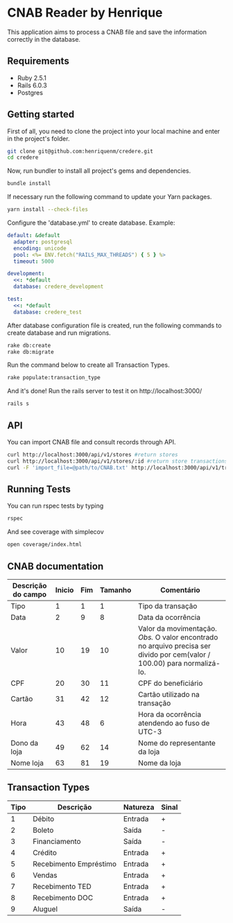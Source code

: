 # CNAB Reader by Henrique

This application aims to process a CNAB file and save the information correctly in the database.

## Requirements
  - Ruby 2.5.1
  - Rails 6.0.3
  - Postgres

## Getting started

First of all, you need to clone the project into your local machine and enter in the project's folder.

```bash
git clone git@github.com:henriquenm/credere.git
cd credere
```

Now, run bundler to install all project's gems and dependencies.

```bash
bundle install
```

If necessary run the following command to update your Yarn packages.

```bash
yarn install --check-files
```

Configure the 'database.yml' to create database. Example:

```yml
default: &default
  adapter: postgresql
  encoding: unicode
  pool: <%= ENV.fetch("RAILS_MAX_THREADS") { 5 } %>
  timeout: 5000

development:
  <<: *default
  database: credere_development

test:
  <<: *default
  database: credere_test
```

After database configuration file is created, run the following commands to create database and run migrations.

```bash
rake db:create
rake db:migrate
```

Run the command below to create all Transaction Types.

```bash
rake populate:transaction_type
```

And it's done! Run the rails server to test it on http://localhost:3000/

```bash
rails s
```

## API

You can import CNAB file and consult records through API.

```bash
curl http://localhost:3000/api/v1/stores #return stores
curl http://localhost:3000/api/v1/stores/:id #return store transactions
curl -F 'import_file=@path/to/CNAB.txt' http://localhost:3000/api/v1/transactions/import #import CNAB file and return stores
```

## Running Tests

You can run rspec tests by typing

```bash
rspec
```

And see coverage with simplecov

```bash
open coverage/index.html
```

## CNAB documentation

| Descrição do campo  | Inicio | Fim | Tamanho | Comentário
| ------------- | ------------- | -----| ---- | ------
| Tipo  | 1  | 1 | 1 | Tipo da transação
| Data  | 2  | 9 | 8 | Data da ocorrência
| Valor | 10 | 19 | 10 | Valor da movimentação. *Obs.* O valor encontrado no arquivo precisa ser divido por cem(valor / 100.00) para normalizá-lo.
| CPF | 20 | 30 | 11 | CPF do beneficiário
| Cartão | 31 | 42 | 12 | Cartão utilizado na transação 
| Hora  | 43 | 48 | 6 | Hora da ocorrência atendendo ao fuso de UTC-3
| Dono da loja | 49 | 62 | 14 | Nome do representante da loja
| Nome loja | 63 | 81 | 19 | Nome da loja

## Transaction Types

| Tipo | Descrição | Natureza | Sinal |
| ---- | -------- | --------- | ----- |
| 1 | Débito | Entrada | + |
| 2 | Boleto | Saída | - |
| 3 | Financiamento | Saída | - |
| 4 | Crédito | Entrada | + |
| 5 | Recebimento Empréstimo | Entrada | + |
| 6 | Vendas | Entrada | + |
| 7 | Recebimento TED | Entrada | + |
| 8 | Recebimento DOC | Entrada | + |
| 9 | Aluguel | Saída | - |